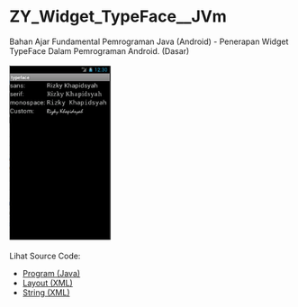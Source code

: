# ZY_Widget_TypeFace__JVm
Bahan Ajar Fundamental Pemrograman Java (Android) - Penerapan Widget TypeFace Dalam Pemrograman Android. (Dasar)<br><br>
<img src="https://github.com/RizkyKhapidsyah/ZY_Widget_TypeFace__JVm/blob/master/typeFace/result/001.PNG" height=310px width=180px><br><br>
Lihat Source Code:<br>
- <a href="https://github.com/RizkyKhapidsyah/ZY_Widget_TypeFace__JVm/blob/master/typeFace/src/com/wilis/typeface/typeface.java">Program (Java)</a><br>
- <a href="https://github.com/RizkyKhapidsyah/ZY_Widget_TypeFace__JVm/blob/master/typeFace/res/layout/main.xml">Layout (XML)</a><br>
- <a href="https://github.com/RizkyKhapidsyah/ZY_Widget_TypeFace__JVm/blob/master/typeFace/res/values/strings.xml">String (XML)</a>
